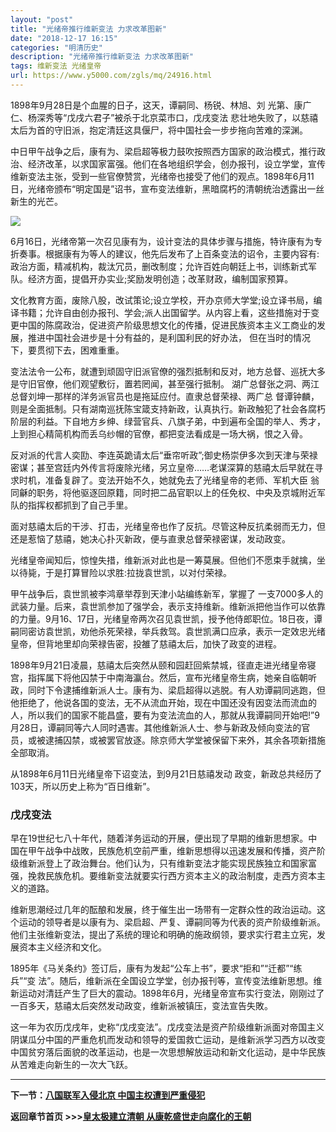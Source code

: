 ```yaml
---
layout: "post"
title: "光绪帝推行维新变法 力求改革图新"
date: "2018-12-17 16:15"
categories: "明清历史"
description: "光绪帝推行维新变法 力求改革图新"
tags: 维新变法 光绪皇帝
url: https://www.y5000.com/zgls/mq/24916.html
---
```






1898年9月28日是个血腥的日子，这天，谭嗣同、杨锐、林旭、刘 光第、康广仁、杨深秀等“戊戌六君子”被杀于北京菜市口，戊戌变法
悲壮地失败了，以慈禧太后为首的守旧派，抱定清廷这具偃尸，将中国社会一步步拖向苦难的深渊。

中日甲午战争之后，康有为、梁启超等极力鼓吹按照西方国家的政治模式，推行政治、经济改革，以求国家富强。他们在各地组织学会，创办报刊，设立学堂，宣传维新变法主张，受到一些官僚赞赏，光绪帝也接受了他们的观点。1898年6月11日，光绪帝颁布“明定国是”诏书，宣布变法维新，黑暗腐朽的清朝统治透露出一丝新生的光芒。

![](https://img.y5000.com/uploads/allimg/170811/8-1FQ1140U0329.jpg)

6月16日，光绪帝第一次召见康有为，设计变法的具体步骤与措施，特许康有为专折奏事。根据康有为等人的建议，他先后发布了上百条变法的诏令，主要内容有:政治方面，精减机构，裁汰冗员，删改制度；允许百姓向朝廷上书，训练新式军队。经济方面，提倡开办实业;奖励发明创造；改革财政，编制国家预算。

文化教育方面，废除八股，改试策论;设立学校，开办京师大学堂;设立译书局，编译书籍；允许自由创办报刊、学会;派人出国留学。从内容上看，这些措施对于变更中国的陈腐政治，促进资产阶级思想文化的传播，促进民族资本主义工商业的发展，推进中国社会进步是十分有益的，是利国利民的好办法，
但在当时的情况下，要贯彻下去，困难重重。

变法法令一公布，就遭到顽固守旧派官僚的强烈抵制和反对，地方总督、巡抚大多是守旧官僚，他们观望敷衍，置若罔闻，甚至强行抵制。
湖广总督张之洞、两江总督刘坤一那样的洋务派官员也是拖延应付。直隶总督荣禄、两广总
督谭钟麟，则是全面抵制。只有湖南巡抚陈宝箴支持新政，认真执行。新政触犯了社会各腐朽阶层的利益。下自地方乡绅、绿营官兵、八旗子弟，中到遍布全国的举人、秀才，上到担心精简机构而丢乌纱帽的官僚，都把变法看成是一场大祸，恨之入骨。

反对派的代言人奕劻、李连英跪请太后“垂帘听政”;御史杨崇伊多次到天津与荣禄密谋；甚至宫廷内外传言将废除光绪，另立皇帝……老谋深算的慈禧太后早就在寻求时机，准备复辟了。变法开始不久，她就免去了光绪皇帝的老师、军机大臣
翁同龢的职务，将他驱逐回原籍，同时把二品官职以上的任免权、中央及京城附近军队的指挥权都抓到了自己手里。

面对慈禧太后的干涉、打击，光绪皇帝也作了反抗。尽管这种反抗柔弱而无力，但还是惹恼了慈禧，她决心扑灭新政，便与直隶总督荣禄密谋，发动政变。

光绪皇帝闻知后，惊惶失措，维新派对此也是一筹莫展。但他们不愿束手就擒，坐以待毙，于是打算冒险以求胜:拉拢袁世凯，以对付荣禄。

甲午战争后，袁世凯被李鸿章举荐到天津小站编练新军，掌握了
一支7000多人的武装力量。后来，袁世凯参加了强学会，表示支持维新。维新派把他当作可以依靠的力量。9月16、17日，光绪皇帝两次召见袁世凯，授予他侍郎职位。18日夜，谭嗣同密访袁世凯，劝他杀死荣禄，举兵救驾。袁世凯满口应承，表示一定效忠光绪皇帝，但背地里却向荣禄告密，投雒了慈禧太后，加快了政变的进程。

1898年9月21日凌晨，慈禧太后突然从颐和园赶回紫禁城，径直走进光绪皇帝寝宫，指挥属下将他囚禁于中南海瀛台。然后，宣布光绪皇帝生病，她亲自临朝听政，同时下令逮捕维新派人士。康有为、梁启超得以逃脱。有人劝谭嗣同逃跑，但他拒绝了，他说各国的变法，无不从流血开始，现在中国还没有因变法而流血的人，所以我们的国家不能昌盛，要有为变法流血的人，那就从我谭嗣同开始吧!”9月28日，谭嗣同等六人同时遇害。其他维新派人士、参与新政及倾向变法的官员，或被逮捕囚禁，或被罢官放逐。除京师大学堂被保留下来外，其余各项新措施全部取消。

从1898年6月11日光绪皇帝下诏变法，到9月21日慈禧发动 政变，新政总共经历了 103天，所以历史上称为“百日维新”。

###  戊戌变法

早在19世纪七八十年代，随着洋务运动的开展，便出现了早期的维新思想家。中国在甲午战争中战敗，民族危机空前严重，维新思想得以迅速发展和传播，资产阶级维新派登上了政治舞台。他们认为，只有维新变法才能实现民族独立和国家富强，挽救民族危机。要维新变法就要实行西方资本主义的政治制度，走西方资本主义的道路。

维新思潮经过几年的酝酿和发展，终于催生出一场带有一定群众性的政治运动。这个运动的领导者是以康有为、梁启超、严复、谭嗣同等为代表的资产阶级维新派。他们主张维新变法，提出了系统的理论和明确的施政纲领，要求实行君主立宪，发展资本主义经济和文化。

1895年《马关条约》签订后，康有为发起“公车上书”，要求“拒和”“迁都”“练兵”“变
法”。随后，维新派在全国设立学堂，创办报刊等，宣传变法维新思想。维新运动对清廷产生了巨大的震动。1898年6月，光绪皇帝宣布实行变法，刚刚过了一百多天，慈禧太后突然发动政变，维新派被镇压，变法宣告失敗。

这一年为农历戊戌年，史称“戊戌变法”。戊戌变法是资产阶级维新派面对帝国主义阴谋瓜分中国的严重危机而发动和领导的爱国救亡运动，是维新派学习西方以改变中国贫穷落后面貌的改革运动，也是一次思想解放运动和新文化运动，是中华民族从苦难走向新生的一次大飞跃。

* * *

**下一节：[八国联军入侵北京 中国主权遭到严重侵犯](https://www.y5000.com/zgls/mq/24917.html)**

**返回章节首页 >>>[皇太极建立清朝 从康乾盛世走向腐化的王朝](https://www.y5000.com/zgls/mq/24931.html)**

